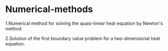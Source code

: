 # Numerical-methods
1.Numerical method for solving the quasi-linear heat equation by Newton's method

2.Solution of the first boundary value problem for a two-dimensional heat equation.

